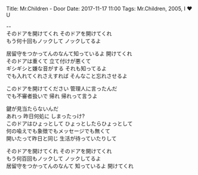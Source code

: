 Title: Mr.Children - Door
Date: 2017-11-17 11:00
Tags: Mr.Children, 2005, I ♥ U


--  
そのドアを開けてくれ そのドアを開けてくれ  
もう何十回もノックして ノックしてるよ  
  
居留守をつかってんのなんて知っているよ 開けてくれ  
そのドアは重くて 立て付けが悪くて  
ギシギシと嫌な音がする それも知ってるよ  
でも入れてくれさえすれば そんなこと忘れさせるよ  
  
このドアを開けてください 管理人に言ったんだ  
でも不審者扱いで 帰れ 帰れって言うよ  
  
鍵が見当たらないんだ  
あれっ 昨日何処に しまったっけ?  
このドアはひょっとして ひょっとしたらひょっとして  
何の喩えでも象徴でもメッセージでも無くて  
開いたって昨日と同じ 生活が待っていたりして  
  
そのドアを開けてくれ そのドアを開けてくれ  
もう何百回もノックして ノックしてるよ  
居留守をつかってんのなんて 知っているよ 開けてくれ  
